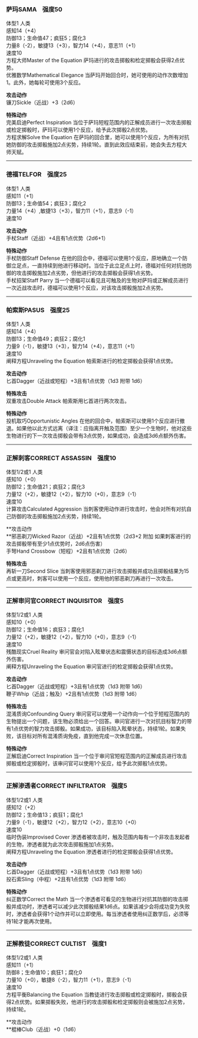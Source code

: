 ### 萨玛SAMA    强度50

体型1 人类  
感知14（+4）  
防御13；生命值47；疯狂5；腐化3  
力量8（-2），敏捷13（+3），智力14（+4），意志11（+1）  
速度10  
方程大师Master of the Equation
萨玛进行的攻击掷骰和检定掷骰会获得2点优势。  
优雅数学Mathematical Elegance
当萨玛开始回合时，她可使用的动作次数增加1。此外，她每轮可使用3个反应。

**攻击动作**  
镰刀Sickle（近战）+3（2d6）

**特殊动作**  
完美启迪Perfect Inspiration
当位于萨玛短程范围内的正解成员进行一次攻击掷骰或检定掷骰时，萨玛可以使用1个反应，给予此次掷骰2点优势。  
方程求解Solve the Equation
在萨玛的回合里，她可以使用1个反应，为所有对抗她防御的攻击掷骰施加2点劣势，持续1轮。直到此效应结束前，她会失去方程大师天赋。

------------------------------------------------------------------------

### 德福TELFOR    强度25

体型1 人类  
感知11（+1）  
防御13；生命值54；疯狂3；腐化2  
力量14（+4）,敏捷13（+3），智力11（+1），意志9（-1）  
速度10

**攻击动作**  
手杖Staff（近战）+4且有1点优势（2d6+1）

**特殊动作**  
手杖防御Staff Defense
在他的回合中，德福可以使用1个反应，原地确立一个防御立足点，一直持续到他进行移动时。当位于此立足点上时，德福对任何对抗他防御的攻击掷骰施加2点劣势，但他进行的攻击掷骰会获得1点劣势。  
手杖招架Staff Parry
当一个德福可以看见且可触及的生物对萨玛或正解成员进行一次近战攻击时，德福可以使用1个反应，对该攻击掷骰施加2点劣势。

------------------------------------------------------------------------

### 帕索斯PASUS    强度25

体型1 人类  
感知14（+4）  
防御13；生命值49；疯狂2；腐化1  
力量9（-1），敏捷13（+3），智力14（+4），意志11（+1）  
速度10  
阐释方程Unraveling the Equation 帕索斯进行的检定掷骰会获得1点优势。

**攻击动作**  
匕首Dagger（近战或短程）+3且有1点优势（1d3 附带 1d6）

**特殊攻击**  
双重攻击Double Attack 帕索斯用匕首进行两次攻击。

**特殊动作**  
投机取巧Opportunistic Angles
在他的回合中，帕索斯可以使用1个反应进行撤退。如果他以此方式远离（译注：应指离开触及范围）至少一个生物时，他对这些生物进行的下一次攻击掷骰会带有3点优势，如果成功，会造成3d6点额外伤害。

------------------------------------------------------------------------

### 正解刺客CORRECT ASSASSIN    强度10

体型1/2或1 人类  
感知10（+0）  
防御12；生命值21；疯狂2；腐化3  
力量12（+2），敏捷12（+2），智力10（+0），意志9（-1）  
速度10  
计算攻击Calculated Aggression
当刺客使用动作进行攻击时，他会对所有对抗自己防御的攻击掷骰施加2点劣势，持续1轮。

**攻击动作  
**邪恶剃刀Wicked Razor（近战）+2且有1点优势（2d3+2 附加
如果刺客进行的攻击掷骰带有至少1点优势时，2d6点伤害）  
手弩Hand Crossbow（短程）+2且有1点优势（2d6）

**特殊攻击**  
再斩一刀Second Slice
当刺客使用邪恶剃刀进行攻击掷骰并成功且掷骰结果为15点或更高时，刺客可以使用一个反应，使用他的邪恶剃刀再进行一次攻击。

------------------------------------------------------------------------

### 正解审问官CORRECT INQUISITOR    强度5

体型1/2或1 人类  
感知10（+0）  
防御12；生命值16；疯狂3；腐化1  
力量12（+2），敏捷12（+2），智力10（+0），意志9（-1）  
速度10  
残酷现实Cruel Reality
审问官会对陷入眩晕状态和震慑状态的目标造成3d6点额外伤害。  
阐释方程Unraveling the Equation 审问官进行的检定掷骰会获得1点优势。

**攻击动作**  
匕首Dagger（近战或短程）+3且有1点优势（1d3 附带 1d6）  
鞭子Whip（近战；触及）+2且有1点优势（1d3 附带 1d6）

**特殊攻击**  
混淆质询Confounding Query
审问官可以使用一个动作向一个位于短程范围内的生物提出一个问题，该生物必须给出一个回答。审问官进行一次对抗目标智力的带有1点优势的智力攻击掷骰。如果成功，该目标陷入眩晕状态，持续1轮。如果失败，该目标对所有混淆质询免疫，直到他完成一次休息位置。

**特殊动作**  
正解启迪Correct Inspiration
当一个位于审问官短程范围内的正解成员进行攻击掷骰或检定掷骰时，该审问官可以使用1个反应，给予此次掷骰1点优势。

------------------------------------------------------------------------

### 正解渗透者CORRECT INFILTRATOR    强度5

体型1/2或1 人类  
感知12（+2）  
防御12；生命值13；疯狂1；腐化1  
力量9（-1），敏捷12（+2），智力12（+2），意志10（+0）  
速度10  
临时伪装Improvised Cover
渗透者被攻击时，触及范围内每有一个非攻击发起者的生物，渗透者就为此次攻击掷骰施加1点劣势。  
阐释方程Unraveling the Equation 渗透者进行的检定掷骰会获得1点优势。

**攻击动作**  
匕首Dagger（近战或短程）+3且有1点优势（1d3 附带 1d6）  
投石索Sling（中程）+2且有1点优势（1d3 附带 1d6）

**特殊动作**  
纠正数学Correct the Math
当一个渗透者可看见的生物进行对抗其防御的攻击掷骰并成功时，渗透者可以减少此次掷骰结果1d6点。如果该减少会将成功变为失败时，渗透者会获得1个动作并可以立即使用。每当渗透者使用纠正数学后，必须等待1轮才能再次使用。

------------------------------------------------------------------------

### 正解教徒CORRECT CULTIST    强度1

体型1/2或1 人类  
感知11（+1）  
防御8；生命值10；疯狂1；腐化0  
力量10（+0），敏捷8（-2），智力11（+1），意志9（-1）  
速度10  
方程平衡Balancing the Equation
当教徒进行攻击掷骰或检定掷骰时，掷骰会获得2点优势。如果掷骰失败，他进行的攻击掷骰和检定掷骰则会被施加2点劣势，持续1轮。

**攻击动作  
**棍棒Club（近战）+0（1d6）
